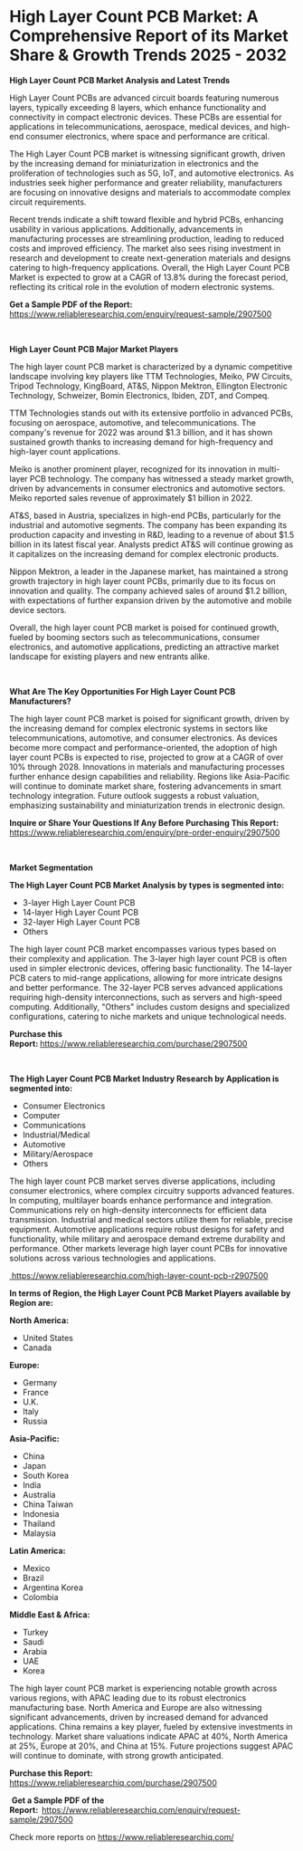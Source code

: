 <p><h1>High Layer Count PCB Market: A Comprehensive Report of its Market Share & Growth Trends 2025 - 2032</h1></p><p><strong>High Layer Count PCB Market Analysis and Latest Trends</strong></p>
<p><p>High Layer Count PCBs are advanced circuit boards featuring numerous layers, typically exceeding 8 layers, which enhance functionality and connectivity in compact electronic devices. These PCBs are essential for applications in telecommunications, aerospace, medical devices, and high-end consumer electronics, where space and performance are critical. </p><p>The High Layer Count PCB market is witnessing significant growth, driven by the increasing demand for miniaturization in electronics and the proliferation of technologies such as 5G, IoT, and automotive electronics. As industries seek higher performance and greater reliability, manufacturers are focusing on innovative designs and materials to accommodate complex circuit requirements. </p><p>Recent trends indicate a shift toward flexible and hybrid PCBs, enhancing usability in various applications. Additionally, advancements in manufacturing processes are streamlining production, leading to reduced costs and improved efficiency. The market also sees rising investment in research and development to create next-generation materials and designs catering to high-frequency applications. Overall, the High Layer Count PCB Market is expected to grow at a CAGR of 13.8% during the forecast period, reflecting its critical role in the evolution of modern electronic systems.</p></p>
<p><strong>Get a Sample PDF of the Report:&nbsp;</strong> <a href="https://www.reliableresearchiq.com/enquiry/request-sample/2907500?utm_campaign=2212&utm_medium=2&utm_source=Github&utm_content=ia&utm_term=12032025&utm_id=high-layer-count-pcb">https://www.reliableresearchiq.com/enquiry/request-sample/2907500</a></p>
<p>&nbsp;</p>
<p><strong>High Layer Count PCB Major Market Players</strong></p>
<p><p>The high layer count PCB market is characterized by a dynamic competitive landscape involving key players like TTM Technologies, Meiko, PW Circuits, Tripod Technology, KingBoard, AT&S, Nippon Mektron, Ellington Electronic Technology, Schweizer, Bomin Electronics, Ibiden, ZDT, and Compeq. </p><p>TTM Technologies stands out with its extensive portfolio in advanced PCBs, focusing on aerospace, automotive, and telecommunications. The company's revenue for 2022 was around $1.3 billion, and it has shown sustained growth thanks to increasing demand for high-frequency and high-layer count applications.</p><p>Meiko is another prominent player, recognized for its innovation in multi-layer PCB technology. The company has witnessed a steady market growth, driven by advancements in consumer electronics and automotive sectors. Meiko reported sales revenue of approximately $1 billion in 2022.</p><p>AT&S, based in Austria, specializes in high-end PCBs, particularly for the industrial and automotive segments. The company has been expanding its production capacity and investing in R&D, leading to a revenue of about $1.5 billion in its latest fiscal year. Analysts predict AT&S will continue growing as it capitalizes on the increasing demand for complex electronic products.</p><p>Nippon Mektron, a leader in the Japanese market, has maintained a strong growth trajectory in high layer count PCBs, primarily due to its focus on innovation and quality. The company achieved sales of around $1.2 billion, with expectations of further expansion driven by the automotive and mobile device sectors.</p><p>Overall, the high layer count PCB market is poised for continued growth, fueled by booming sectors such as telecommunications, consumer electronics, and automotive applications, predicting an attractive market landscape for existing players and new entrants alike.</p></p>
<p>&nbsp;</p>
<p><strong>What Are The Key Opportunities For High Layer Count PCB Manufacturers?</strong></p>
<p><p>The high layer count PCB market is poised for significant growth, driven by the increasing demand for complex electronic systems in sectors like telecommunications, automotive, and consumer electronics. As devices become more compact and performance-oriented, the adoption of high layer count PCBs is expected to rise, projected to grow at a CAGR of over 10% through 2028. Innovations in materials and manufacturing processes further enhance design capabilities and reliability. Regions like Asia-Pacific will continue to dominate market share, fostering advancements in smart technology integration. Future outlook suggests a robust valuation, emphasizing sustainability and miniaturization trends in electronic design.</p></p>
<p><strong>Inquire or Share Your Questions If Any Before Purchasing This Report:</strong> <a href="https://www.reliableresearchiq.com/enquiry/pre-order-enquiry/2907500?utm_campaign=2212&utm_medium=2&utm_source=Github&utm_content=ia&utm_term=12032025&utm_id=high-layer-count-pcb">https://www.reliableresearchiq.com/enquiry/pre-order-enquiry/2907500</a></p>
<p>&nbsp;</p>
<p><strong>Market Segmentation</strong></p>
<p><strong>The High Layer Count PCB Market Analysis by types is segmented into:</strong></p>
<p><ul><li>3-layer High Layer Count PCB</li><li>14-layer High Layer Count PCB</li><li>32-layer High Layer Count PCB</li><li>Others</li></ul></p>
<p><p>The high layer count PCB market encompasses various types based on their complexity and application. The 3-layer high layer count PCB is often used in simpler electronic devices, offering basic functionality. The 14-layer PCB caters to mid-range applications, allowing for more intricate designs and better performance. The 32-layer PCB serves advanced applications requiring high-density interconnections, such as servers and high-speed computing. Additionally, "Others" includes custom designs and specialized configurations, catering to niche markets and unique technological needs.</p></p>
<p><strong>Purchase this Report:&nbsp;</strong><a href="https://www.reliableresearchiq.com/purchase/2907500?utm_campaign=2212&utm_medium=2&utm_source=Github&utm_content=ia&utm_term=12032025&utm_id=high-layer-count-pcb">https://www.reliableresearchiq.com/purchase/2907500</a></p>
<p>&nbsp;</p>
<p><strong>The High Layer Count PCB Market Industry Research by Application is segmented into:</strong></p>
<p><ul><li>Consumer Electronics</li><li>Computer</li><li>Communications</li><li>Industrial/Medical</li><li>Automotive</li><li>Military/Aerospace</li><li>Others</li></ul></p>
<p><p>The high layer count PCB market serves diverse applications, including consumer electronics, where complex circuitry supports advanced features. In computing, multilayer boards enhance performance and integration. Communications rely on high-density interconnects for efficient data transmission. Industrial and medical sectors utilize them for reliable, precise equipment. Automotive applications require robust designs for safety and functionality, while military and aerospace demand extreme durability and performance. Other markets leverage high layer count PCBs for innovative solutions across various technologies and applications.</p></p>
<p><a href="https://www.reliableresearchiq.com/high-layer-count-pcb-r2907500?utm_campaign=2212&utm_medium=2&utm_source=Github&utm_content=ia&utm_term=12032025&utm_id=high-layer-count-pcb">&nbsp;https://www.reliableresearchiq.com/high-layer-count-pcb-r2907500</a></p>
<p><strong>In terms of Region, the High Layer Count PCB Market Players available by Region are:</strong></p>
<p>
    <p> <strong> North America: </strong>
        <ul>
            <li>United States</li>
            <li>Canada</li>
        </ul>
        </p> 
    <p> <strong> Europe: </strong>
        <ul>
            <li>Germany</li>
            <li>France</li>
            <li>U.K.</li>
            <li>Italy</li>
            <li>Russia</li>
        </ul>
        </p> 
    <p> <strong> Asia-Pacific: </strong>
        <ul>
            <li>China</li>
            <li>Japan</li>
            <li>South Korea</li>
            <li>India</li>
            <li>Australia</li>
            <li>China Taiwan</li>
            <li>Indonesia</li>
            <li>Thailand</li>
            <li>Malaysia</li>
        </ul>
        </p> 
    <p> <strong> Latin America: </strong>
        <ul>
            <li>Mexico</li>
            <li>Brazil</li>
            <li>Argentina Korea</li>
            <li>Colombia</li>
        </ul>
        </p> 
    <p> <strong> Middle East & Africa: </strong>
        <ul>
            <li>Turkey</li>
            <li>Saudi</li>
            <li>Arabia</li>
            <li>UAE</li>
            <li>Korea</li>
        </ul>
    </p>
    </p>
<p><p>The high layer count PCB market is experiencing notable growth across various regions, with APAC leading due to its robust electronics manufacturing base. North America and Europe are also witnessing significant advancements, driven by increased demand for advanced applications. China remains a key player, fueled by extensive investments in technology. Market share valuations indicate APAC at 40%, North America at 25%, Europe at 20%, and China at 15%. Future projections suggest APAC will continue to dominate, with strong growth anticipated.</p></p>
<p><strong>Purchase this Report: </strong><a href="https://www.reliableresearchiq.com/purchase/2907500?utm_campaign=2212&utm_medium=2&utm_source=Github&utm_content=ia&utm_term=12032025&utm_id=high-layer-count-pcb">https://www.reliableresearchiq.com/purchase/2907500</a></p>
<p>&nbsp;<strong>Get a Sample PDF of the Report:&nbsp;&nbsp;</strong><a href="https://www.reliableresearchiq.com/enquiry/request-sample/2907500?utm_campaign=2212&utm_medium=2&utm_source=Github&utm_content=ia&utm_term=12032025&utm_id=high-layer-count-pcb">https://www.reliableresearchiq.com/enquiry/request-sample/2907500</a></p>
<p><strong></strong></p>
<p>Check more reports on <a href="https://www.reliableresearchiq.com/?utm_campaign=2212&utm_medium=2&utm_source=Github&utm_content=ia&utm_term=12032025&utm_id=high-layer-count-pcb">https://www.reliableresearchiq.com/</a></p>